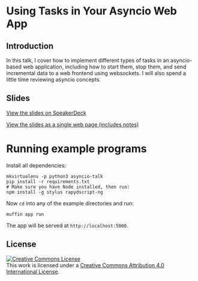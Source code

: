 # Using Tasks in Your Asyncio Web App

## Introduction

In this talk, I cover how to implement different types of tasks in an asyncio-based web application, including how to start them, stop them, and send incremental data to a web frontend using websockets. I will also spend a little time reviewing asyncio concepts.

## Slides

[View the slides on SpeakerDeck](https://speakerdeck.com/feihong/using-tasks-in-your-asyncio-web-app)

[View the slides as a single web page (includes notes)](https://github.com/feihong/asyncio-tasks-talk/blob/master/talk.md)

# Running example programs

Install all dependencies:

```
mkvirtualenv -p python3 asyncio-talk
pip install -r requirements.txt
# Make sure you have Node installed, then run:
npm install -g stylus rapydscript-ng
```

Now `cd` into any of the example directories and run:

```
muffin app run
```

The app will be served at `http://localhost:5000`.

## License

<a rel="license" href="http://creativecommons.org/licenses/by/4.0/"><img alt="Creative Commons License" style="border-width:0" src="https://i.creativecommons.org/l/by/4.0/88x31.png" /></a><br />This work is licensed under a <a rel="license" href="http://creativecommons.org/licenses/by/4.0/">Creative Commons Attribution 4.0 International License</a>.
